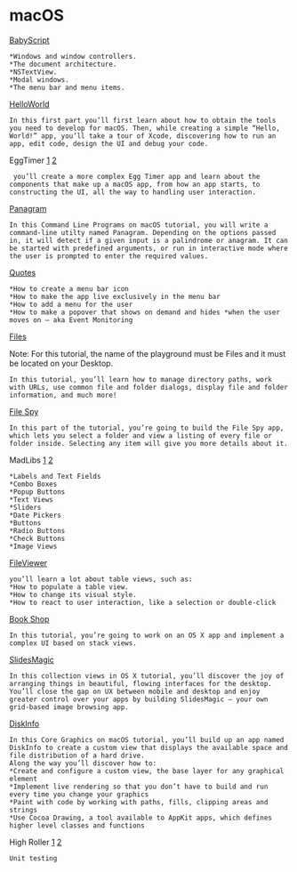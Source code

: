 # macOS


[BabyScript](https://www.raywenderlich.com/613-windows-and-windowcontroller-tutorial-for-macos)

```
*Windows and window controllers.
*The document architecture.
*NSTextView.
*Modal windows.
*The menu bar and menu items.
```

[HelloWorld](https://www.raywenderlich.com/731-macos-development-for-beginners-part-1)

```
In this first part you’ll first learn about how to obtain the tools you need to develop for macOS. Then, while creating a simple “Hello, World!” app, you’ll take a tour of Xcode, discovering how to run an app, edit code, design the UI and debug your code.
```

EggTimer [1](https://www.raywenderlich.com/730-macos-development-for-beginners-part-2) [2](https://www.raywenderlich.com/729-macos-development-for-beginners-part-3)

```
 you’ll create a more complex Egg Timer app and learn about the components that make up a macOS app, from how an app starts, to constructing the UI, all the way to handling user interaction.
```

[Panagram](https://www.raywenderlich.com/511-command-line-programs-on-macos-tutorial)

```
In this Command Line Programs on macOS tutorial, you will write a command-line utilty named Panagram. Depending on the options passed in, it will detect if a given input is a palindrome or anagram. It can be started with predefined arguments, or run in interactive mode where the user is prompted to enter the required values.
```

[Quotes](https://www.raywenderlich.com/450-menus-and-popovers-in-menu-bar-apps-for-macos)

```
*How to create a menu bar icon
*How to make the app live exclusively in the menu bar
*How to add a menu for the user
*How to make a popover that shows on demand and hides *when the user moves on — aka Event Monitoring
```

[Files](https://www.raywenderlich.com/666-filemanager-class-tutorial-for-macos-getting-started-with-the-file-system)

Note: For this tutorial, the name of the playground must be Files and it must be located on your Desktop. 

```
In this tutorial, you’ll learn how to manage directory paths, work with URLs, use common file and folder dialogs, display file and folder information, and much more!
```

[File Spy](https://www.raywenderlich.com/666-filemanager-class-tutorial-for-macos-getting-started-with-the-file-system)

```
In this part of the tutorial, you’re going to build the File Spy app, which lets you select a folder and view a listing of every file or folder inside. Selecting any item will give you more details about it.
```

MadLibs [1](https://www.raywenderlich.com/759-macos-controls-tutorial-part-1-2) [2](https://www.raywenderlich.com/760-macos-controls-tutorial-part-2-2)

```
*Labels and Text Fields
*Combo Boxes
*Popup Buttons
*Text Views
*Sliders
*Date Pickers
*Buttons
*Radio Buttons
*Check Buttons
*Image Views
```

[FileViewer](https://www.raywenderlich.com/830-macos-nstableview-tutorial)

```
you’ll learn a lot about table views, such as:
*How to populate a table view.
*How to change its visual style.
*How to react to user interaction, like a selection or double-click
```

[Book Shop](https://www.raywenderlich.com/1206-os-x-stack-views-with-nsstackview)

```
In this tutorial, you’re going to work on an OS X app and implement a complex UI based on stack views.
```

[SlidesMagic](https://www.raywenderlich.com/1246-collection-views-in-os-x-tutorial)

```
In this collection views in OS X tutorial, you’ll discover the joy of arranging things in beautiful, flowing interfaces for the desktop. You’ll close the gap on UX between mobile and desktop and enjoy greater control over your apps by building SlidesMagic — your own grid-based image browsing app.
```

[DiskInfo](https://www.raywenderlich.com/1101-core-graphics-on-macos-tutorial)
```
In this Core Graphics on macOS tutorial, you’ll build up an app named DiskInfo to create a custom view that displays the available space and file distribution of a hard drive. 
Along the way you’ll discover how to:
*Create and configure a custom view, the base layer for any graphical element
*Implement live rendering so that you don’t have to build and run every time you change your graphics
*Paint with code by working with paths, fills, clipping areas and strings
*Use Cocoa Drawing, a tool available to AppKit apps, which defines higher level classes and functions
```

High Roller [1](https://www.raywenderlich.com/972-unit-testing-on-macos-part-1-2) [2](https://www.raywenderlich.com/971-unit-testing-on-macos-part-2-2)

```
Unit testing
```